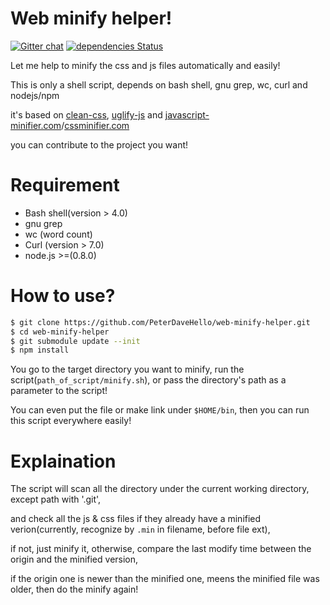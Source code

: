 Web minify helper!
========

[![Gitter chat](https://badges.gitter.im/PeterDaveHello/web-minify-helper.svg)](https://gitter.im/PeterDaveHello/web-minify-helper)
[![dependencies Status](https://david-dm.org/PeterDaveHello/web-minify-helper/status.svg)](https://david-dm.org/PeterDaveHello/web-minify-helper)

Let me help to minify the css and js files automatically and easily!

This is only a shell script, depends on bash shell, gnu grep, wc, curl and nodejs/npm

it's based on [clean-css](github.com/jakubpawlowicz/clean-css), [uglify-js](github.com/mishoo/UglifyJS2) and  [javascript-minifier.com](http://javascript-minifier.com)/[cssminifier.com](http://cssminifier.com)

you can contribute to the project you want!

Requirement
========
- Bash shell(version > 4.0)
- gnu grep
- wc (word count)
- Curl (version > 7.0)
- node.js >=(0.8.0)

How to use?
========

```sh
$ git clone https://github.com/PeterDaveHello/web-minify-helper.git
$ cd web-minify-helper
$ git submodule update --init
$ npm install
```

You go to the target directory you want to minify, run the script(`path_of_script/minify.sh`), or pass the directory's path as a parameter to the script!

You can even put the file or make link under `$HOME/bin`, then you can run this script everywhere easily!

Explaination
========
The script will scan all the directory under the current working directory, except path with '.git',

and check all the js & css files if they already have a minified verion(currently, recognize by `.min` in filename, before file ext),

if not, just minify it, otherwise, compare the last modify time between the origin and the minified version,

if the origin one is newer than the minified one, meens the minified file was older, then do the minify again!
